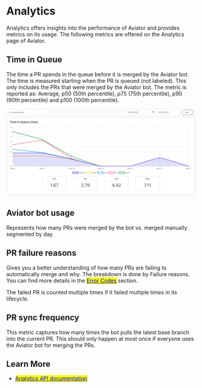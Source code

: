 # Analytics

Analytics offers insights into the performance of Aviator and provides metrics on its usage. The following metrics are offered on the Analytics page of Aviator.

## **Time in Queue**

The time a PR spends in the queue before it is merged by the Aviator bot. The time is measured starting when the PR is queued (not labeled). This only includes the PRs that were merged by the Aviator bot. The metric is reported as: Average, p50 (50th percentile), p75 (75th percentile), p90 (90th percentile) and p100 (100th percentile).

![](<../../.gitbook/assets/Screen Shot 2022-05-17 at 3.36.03 PM.png>)

## Aviator **bot usage**

Represents how many PRs were merged by the bot vs. merged manually segmented by day.

## **PR failure reasons**

Gives you a better understanding of how many PRs are failing to automatically merge and why. The breakdown is done by Failure reasons. You can find more details in the [<mark style="color:blue;">Error Codes</mark>](../reference/comments-and-status-codes.md) section.

The failed PR is counted multiple times if it failed multiple times in its lifecycle.

## **PR sync frequency**

This metric captures how many times the bot pulls the latest base branch into the current PR. This should only happen at most once if everyone uses the Aviator bot for merging the PRs.

## Learn More

* [<mark style="color:blue;">Analytics API documentation</mark>](../../api/)
